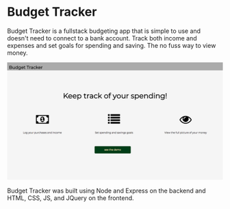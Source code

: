 # Budget Tracker

Budget Tracker is a fullstack budgeting app that is simple to use and doesn't need to connect to a bank account. Track both income and expenses and set goals for spending and saving. The no fuss way to view money.

![Alt text](/budgetLandingPage.png?raw=true "Optional Title")

Budget Tracker was built using Node and Express on the backend and HTML, CSS, JS, and JQuery on the frontend. 
